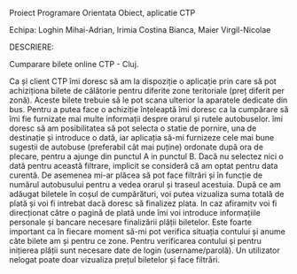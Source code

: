 Proiect Programare Orientata Obiect, aplicatie CTP

Echipa: Loghin Mihai-Adrian, 
        Irimia Costina Bianca, 
        Maier Virgil-Nicolae

DESCRIERE:

Cumparare bilete online CTP - Cluj.

Ca și client CTP îmi doresc să am la dispoziție o aplicație prin care să pot achiziționa bilete
de călătorie pentru diferite zone teritoriale (preț diferit per zonă). Aceste bilete trebuie să le
pot scana ulterior la aparatele dedicate din bus.
Pentru a putea face o achiziție înțeleaptă îmi doresc ca la cumpărare să îmi fie furnizate mai
multe informații despre orarul și rutele autobuselor. îmi doresc să am posibilitatea să pot
selecta o statie de pornire, una de destinație și introduce o dată, iar aplicația să-mi furnizeze
cele mai bune sugestii de autobuse (preferabil cât mai puține) ordonate după ora de plecare,
pentru a ajunge din punctul A in punctul B. Dacă nu selectez nici o dată pentru această
filtrare, implicit se consideră că am optat pentru data curentă. De asemenea mi-ar plăcea să
pot face filtrări și în funcție de numărul autobusului pentru a vedea orarul și traseul acestuia.
După ce am adăugat biletele în coșul de cumpărături, voi putea vizualiza suma totală de plată
și voi fi intrebat dacă doresc să finalizez plata. In caz afiramitv voi fi direcționat câtre o
pagină de plată unde îmi voi introduce informațiile personale și bancare necesare finalizării
plății biletelor.
Este foarte important ca în fiecare moment să-mi pot verifica situația contului și anume câte
bilete am și pentru ce zone. Pentru verificarea contului și pentru inițierea plății sunt necesare
date de login (username/parolă). Un utilizator nelogat poate doar vizualiza prețul biletelor și
face filtrări.
